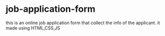 # job-application-form
this is an online job application form that collect the info of the applicant.
it made using HTML,CSS,JS
